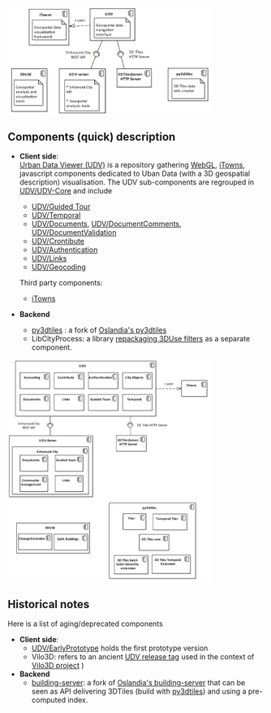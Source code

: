 
  <img src="Diagrams/ComponentDiagram-macro-components-with-notes.png"
       align=center
       alt="ComponentDiagram-macro-components-with-notes.png" 
       width="400"
       border="0">

## Components (quick) description
 * **Client side**:<br>
   [Urban Data Viewer (UDV)](https://github.com/MEPP-team/UDV) is a repository gathering [WebGL](https://en.wikipedia.org/wiki/WebGL), [iTowns](https://github.com/iTowns/itowns), javascript components dedicated to Uban Data (with a 3D geospatial description) visualisation. The UDV sub-components are regrouped in [UDV/UDV-Core](https://github.com/MEPP-team/UDV/tree/master/UDV-Core) and include
     - [UDV/Guided Tour](https://github.com/MEPP-team/UDV/tree/master/UDV-Core/src/Modules/GuidedTour)
     - [UDV/Temporal](https://github.com/MEPP-team/UDV/tree/master/UDV-Core/src/Modules/Temporal)
     - [UDV/Documents](https://github.com/MEPP-team/UDV/tree/master/UDV-Core/src/Modules/Documents), [UDV/DocumentComments](https://github.com/MEPP-team/UDV/tree/master/UDV-Core/src/Extensions/DocumentComments), [UDV/DocumentValidation](https://github.com/MEPP-team/UDV/tree/master/UDV-Core/src/Extensions/DocumentValidation)
     - [UDV/Crontibute](https://github.com/MEPP-team/UDV/tree/master/UDV-Core/src/Extensions/Contribute)
     - [UDV/Authentication](https://github.com/MEPP-team/UDV/tree/master/UDV-Core/src/Extensions/Authentication)
     - [UDV/Links](https://github.com/MEPP-team/UDV/tree/master/UDV-Core/src/Modules/Links)
     - [UDV/Geocoding](https://github.com/MEPP-team/UDV/tree/master/UDV-Core/src/Extensions/Geocoding)
     
   Third party components:<br>
     - [iTowns](https://github.com/iTowns/itowns)
      
 * **Backend**      
   - [py3dtiles](https://github.com/MEPP-Team/py3dtiles/) : a fork of [Oslandia's py3dtiles](https://github.com/Oslandia/py3dtiles/)
   - LibCityProcess: a library [repackaging 3DUse filters](https://github.com/MEPP-team/3DUSE/issues/39) as a separate component.

<img src="Diagrams/ComponentDiagram-macro-components-and-subcomponents.png"
     align=center
     alt="ComponentDiagram-macro-components-and-subcomponents.png"
     width="400"
     border="0">
       
## Historical notes
Here is a list of aging/deprecated components
 * **Client side**:
   - [UDV/EarlyPrototype](https://github.com/MEPP-team/UDV/tree/master/EarlyPrototype) holds the first prototype version
   - Vilo3D: refers to an ancient [UDV release tag](https://github.com/MEPP-team/UDV/releases/tag/Vilo3D-Demo-1.0) used in the context of [Vilo3D project](http://imu.universite-lyon.fr/projet/vilo-3d-la-fabrique-urbaine-des-processus-a-leurs-representations-3d/) )
 * **Backend**      
   - [building-server](https://github.com/MEPP-team/building-server/): a fork of [Oslandia's building-server](https://github.com/Oslandia/building-server/) that can be seen as API delivering 3DTiles (build with [py3dtiles](https://github.com/MEPP-Team/py3dtiles/)) and using a pre-computed index.
